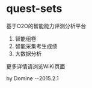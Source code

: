 # quest-sets
基于O2O的智能能力评测分析平台

1. 智能组卷
2. 智能采集考生成绩
3. 大数据分析





更多详情请浏览WiKi页面

by Domine --2015.2.1

